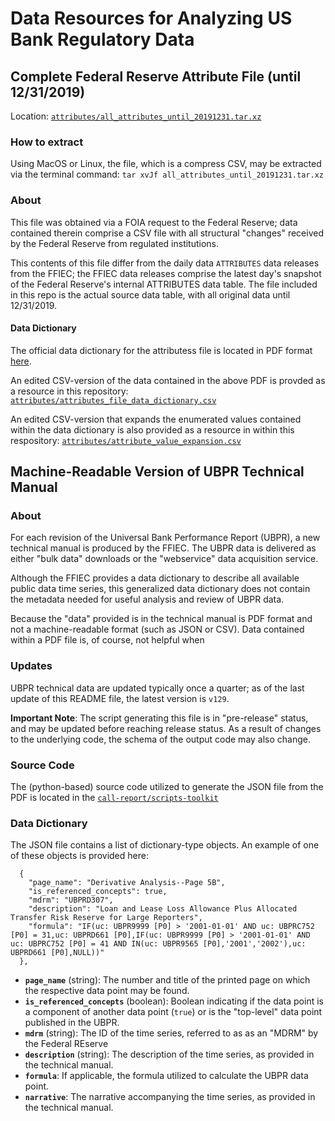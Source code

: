 # Data Resources for Analyzing US Bank Regulatory Data

## Complete Federal Reserve Attribute File (until 12/31/2019)
Location: [`attributes/all_attributes_until_20191231.tar.xz`](https://github.com/call-report/data-resources/raw/main/attributes/all_attributes_until_20191231.tar.xz)

### How to extract

Using MacOS or Linux, the file, which is a compress CSV, may be extracted via the terminal command: `tar xvJf all_attributes_until_20191231.tar.xz`

### About

This file was obtained via a FOIA request to the Federal Reserve; data contained therein comprise a CSV file with all structural "changes" received by the Federal Reserve from regulated institutions. 


This contents of this file differ from the daily data `ATTRIBUTES` data releases from the FFIEC; the FFIEC data releases comprise the latest day's snapshot of the Federal Reserve's internal ATTRIBUTES data table. The file included in this repo is the actual source data table, with all original data until 12/31/2019.

#### Data Dictionary

The official data dictionary for the attributess file is located in PDF format [here](https://www.ffiec.gov/nicpubweb/content/DataDownload/NPW%20Data%20Dictionary.pdf).

An edited CSV-version of the data contained in the above PDF is provded as a resource in this repository: [`attributes/attributes_file_data_dictionary.csv`](https://github.com/call-report/data-resources/raw/main/attributes/attributes_file_data_dictionary.csv)

An edited CSV-version that expands the enumerated values contained within the data dictionary is also provided as a resource in within this respository: [`attributes/attribute_value_expansion.csv`](https://github.com/call-report/data-resources/raw/main/attributes/attribute_value_expansion.csv)

## Machine-Readable Version of UBPR Technical Manual

### About

For each revision of the Universal Bank Performance Report (UBPR), a new technical manual is produced by the FFIEC. The UBPR data is delivered as either "bulk data" downloads or the "webservice" data acquisition service.

Although the FFIEC provides a data dictionary to describe all available public data time series, this generalized data dictionary does not contain the metadata needed for useful analysis and review of UBPR data.

Because the "data" provided is in the technical manual is PDF format and not a machine-readable format (such as JSON or CSV). Data contained within a PDF file is, of course, not helpful when 

### Updates

UBPR technical data are updated typically once a quarter; as of the last update of this README file, the latest version is `v129`. 

__Important Note__: The script generating this file is in "pre-release" status, and may be updated before reaching release status. As a result of changes to the underlying code, the schema of the output code may also change.

### Source Code

The (python-based) source code utilized to generate the JSON file from the PDF is located in the [`call-report/scripts-toolkit`](https://github.com/call-report/ubpr_technical_manual_parser)

### Data Dictionary

The JSON file contains a list of dictionary-type objects. An example of one of these objects is provided here:

```
  {
    "page_name": "Derivative Analysis--Page 5B",
    "is_referenced_concepts": true,
    "mdrm": "UBPRD307",
    "description": "Loan and Lease Loss Allowance Plus Allocated Transfer Risk Reserve for Large Reporters",
    "formula": "IF(uc: UBPR9999 [P0] > '2001-01-01' AND uc: UBPRC752 [P0] = 31,uc: UBPRD661 [P0],IF(uc: UBPR9999 [P0] > '2001-01-01' AND uc: UBPRC752 [P0] = 41 AND IN(uc: UBPR9565 [P0],'2001','2002'),uc: UBPRD661 [P0],NULL))"
  },
```

- __`page_name`__ (string): The number and title of the printed page on which the respective data point may be found.
- __`is_referenced_concepts`__ (boolean): Boolean indicating if the data point is a component of another data point (`true`) or is the "top-level" data point published in the UBPR.
- __`mdrm`__ (string): The ID of the time series, referred to as as an "MDRM" by the Federal REserve
- __`description`__ (string): The description of the time series, as provided in the technical manual.
- __`formula`__: If applicable, the formula utilized to calculate the UBPR data point.
- __`narrative`__: The narrative accompanying the time series, as provided in the technical manual.